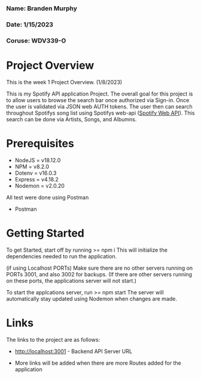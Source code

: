 ### Name: Branden Murphy
### Date: 1/15/2023
### Coruse: WDV339-O

# Project Overview

This is the week 1 Project Overview. (1/8/2023)

This is my Spotify API application Project. The overall goal for this project is to allow users to browse the search bar once authorized via Sign-in. Once the user is validated via JSON web AUTH tokens. The user then can search throughout Spotifys song list using Spotifys web-api ([Spotify Web API](https://developer.spotify.com/documentation/web-api/)). This search can be done via Artists, Songs, and Albumns.

# Prerequisites

- NodeJS = v18.12.0
- NPM = v8.2.0
- Dotenv =  v16.0.3
- Express = v4.18.2
- Nodemon = v2.0.20

 All test were done using Postman
- Postman

# Getting Started

To get Started, start off by running >= npm i
This will initialize the dependencies needed to run the application.

(if using Localhost PORTs)
Make sure there are no other servers running on PORTs 3001, and also 3002 for backups. (If there are other servers running on these ports, the applications server will not start.)

To start the applcations server, run >= npm start
The server will automatically stay updated using Nodemon when changes are made.


# Links

The links to the project are as follows: 
- [http://localhost:3001](http://localhost:3001) - Backend API Server URL

- More links will be added when there are more Routes added for the application
